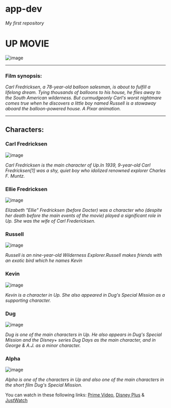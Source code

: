 # app-dev

*My first repository*

# UP MOVIE
![image](https://github.com/Kweekkyy/app-dev/assets/74846575/30d141c0-e54d-47ab-9a95-8adfa163540b)

*************************
### Film synopsis:
*Carl Fredricksen, a 78-year-old balloon salesman, is about to fulfill a lifelong dream. Tying thousands of balloons to his house, he flies away to the South American wilderness. But curmudgeonly Carl's worst nightmare comes true when he discovers a little boy named Russell is a stowaway aboard the balloon-powered house. A Pixar animation.*

*************************
## Characters:

### Carl Fredricksen
![image](https://i.pinimg.com/564x/78/e9/8d/78e98d6cf0e15e9993baf70717acfa73.jpg)

*Carl Fredricksen is the main character of Up.In 1939, 9-year-old Carl Fredricksen[1] was a shy, quiet boy who idolized renowned explorer Charles F. Muntz.*

### Ellie Fredricksen
![image](https://i.pinimg.com/564x/4d/1d/d4/4d1dd4439ae6e267c5941681eb70be84.jpg)

*Elizabeth "Ellie" Fredricksen (before Docter) was a character who (despite her death before the main events of the movie) played a significant role in Up. She was the wife of Carl Fredericksen.*

### Russell 
![image](https://i.pinimg.com/236x/ec/ed/29/eced29fae5e976b4abae6623a103de01.jpg) 

*Russell is an nine-year-old Wilderness Explorer.Russell makes friends with an exotic bird which he names Kevin*

### Kevin
![image](https://i.pinimg.com/originals/cc/23/32/cc23323eb72ead518fef15849139edc4.png) 

*Kevin is a character in Up. She also appeared in Dug's Special Mission as a supporting character.*

### Dug
![image](https://i.pinimg.com/564x/d1/0e/96/d10e96559fd0d8711a1a136548f61903.jpg) 

*Dug is one of the main characters in Up. He also appears in Dug's Special Mission and the Disney+ series Dug Days as the main character, and in George & A.J. as a minor character.*


### Alpha
![image](https://i.pinimg.com/564x/f2/ff/c8/f2ffc80dd99747ef65a240b78f60ff04.jpg)

*Alpha is one of the characters in Up and also one of the main characters in the short film Dug's Special Mission.*



You can watch in these following links:
[Prime Video](https://www.primevideo.com/),
[Disney Plus](https://www.apps.disneyplus.com/) &
[JustWatch](https://www.justwatch.com/us/movie/up-2009)

